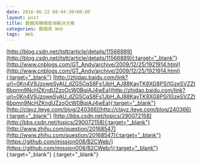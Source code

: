 ```yaml
---
date: 2016-06-22 08:44:30+00:00
layout: post
title: 数据库模糊查询解决方案
categories: 数据库 Web 
tags:  Web
---
```



[http://blog.csdn.net/itstt/article/details/11566889](http://blog.csdn.net/itstt/article/details/11566889){:target="_blank"}
[http://www.cnblogs.com/GT_Andy/archive/2009/12/25/1921914.html](http://www.cnblogs.com/GT_Andy/archive/2009/12/25/1921914.html){:target="_blank"}
[http://zhidao.baidu.com/link?url=0Kn4V9JzoweSyAU_dZG5CqS8Fs1JbH_AJ88KayTK8XG8PSi1GzeSVZZt6bpmn9NcHZKndUZzoOcW0BqiAJ4wEa](http://zhidao.baidu.com/link?url=0Kn4V9JzoweSyAU_dZG5CqS8Fs1JbH_AJ88KayTK8XG8PSi1GzeSVZZt6bpmn9NcHZKndUZzoOcW0BqiAJ4wEa){:target="_blank"}
[http://clayz.iteye.com/blog/240366](http://clayz.iteye.com/blog/240366){:target="_blank"}
[http://bbs.csdn.net/topics/290072158](http://bbs.csdn.net/topics/290072158){:target="_blank"}
[http://www.zhihu.com/question/20168547](http://www.zhihu.com/question/20168547){:target="_blank"}
[https://github.com/mission008/B2CWeb/](https://github.com/mission008/B2CWeb/){:target="_blank"}
[](){:target="_blank"}
[](){:target="_blank"}
